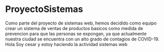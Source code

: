 # ProyectoSistemas
Como parte del proyecto de sistemas web, hemos decidido como equipo crear un sistema de ventas de productos basicos como medida de prevencion para que las personas se expongan, ya que actualmente nuestra ciudad se encuentra con un alto grado de contagios de COVID-19.
Hola Soy cesar y estoy haciendo la actividad sistemas web
